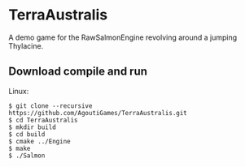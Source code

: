 # TerraAustralis
A demo game for the RawSalmonEngine revolving around a jumping Thylacine.

## Download compile and run
Linux:
    
    $ git clone --recursive https://github.com/AgoutiGames/TerraAustralis.git
    $ cd TerraAustralis
    $ mkdir build
    $ cd build
    $ cmake ../Engine
    $ make
    $ ./Salmon
